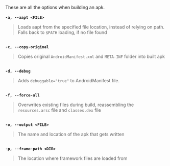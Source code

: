 These are all the options when building an apk.
<br /><br />
<strong><code>-a, --aapt &lt;FILE></code></strong>
<blockquote>Loads aapt from the specified file location, instead of relying on path. Falls back to <code>$PATH</code> loading, if no file found</blockquote>
<br />
<strong><code>-c, --copy-original</code></strong>
<blockquote>Copies original <code>AndroidManifest.xml</code> and <code>META-INF</code> folder into built apk</blockquote>
<br />
<strong><code>-d, --debug</code></strong>
<blockquote>Adds <code>debuggable="true"</code> to AndroidManifest file.</blockquote>
<br />
<strong><code>-f, --force-all</code></strong>
<blockquote>Overwrites existing files during build, reassembling the <code>resources.arsc</code> file and <code>classes.dex</code> file</blockquote>
<br />
<strong><code>-o, --output &lt;FILE></code></strong>
<blockquote>The name and location of the apk that gets written</blockquote>
<br />
<strong><code>-p, --frame-path &lt;DIR></code></strong>
<blockquote>The location where framework files are loaded from</blockquote>
<br />